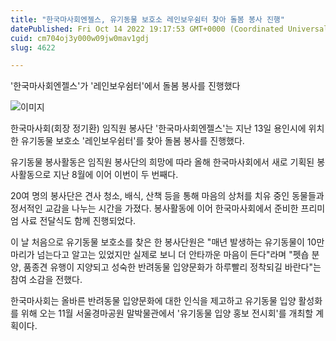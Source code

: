 ```yaml
---
title: "한국마사회엔젤스, 유기동물 보호소 레인보우쉼터 찾아 돌봄 봉사 진행"
datePublished: Fri Oct 14 2022 19:17:53 GMT+0000 (Coordinated Universal Time)
cuid: cm704oj3y000w09jw0mav1gdj
slug: 4622

---
```



'한국마사회엔젤스'가 '레인보우쉼터'에서 돌봄 봉사를 진행했다

![이미지](https://cdn.hashnode.com/res/hashnode/image/upload/v1739256947142/00fdb21c-29b4-4a14-a4de-29854040d83b.jpeg)

한국마사회(회장 정기환) 임직원 봉사단 '한국마사회엔젤스'는 지난 13일 용인시에 위치한 유기동물 보호소 '레인보우쉼터'를 찾아 돌봄 봉사를 진행했다.

유기동물 봉사활동은 임직원 봉사단의 희망에 따라 올해 한국마사회에서 새로 기획된 봉사활동으로 지난 8월에 이어 이번이 두 번째다.

20여 명의 봉사단은 견사 청소, 배식, 산책 등을 통해 마음의 상처를 치유 중인 동물들과 정서적인 교감을 나누는 시간을 가졌다. 봉사활동에 이어 한국마사회에서 준비한 프리미엄 사료 전달식도 함께 진행되었다.

이 날 처음으로 유기동물 보호소를 찾은 한 봉사단원은 "매년 발생하는 유기동물이 10만 마리가 넘는다고 알고는 있었지만 실제로 보니 더 안타까운 마음이 든다"라며 "펫숍 분양, 품종견 유행이 지양되고 성숙한 반려동물 입양문화가 하루빨리 정착되길 바란다"는 참여 소감을 전했다.

한국마사회는 올바른 반려동물 입양문화에 대한 인식을 제고하고 유기동물 입양 활성화를 위해 오는 11월 서울경마공원 말박물관에서 '유기동물 입양 홍보 전시회'를 개최할 계획이다.